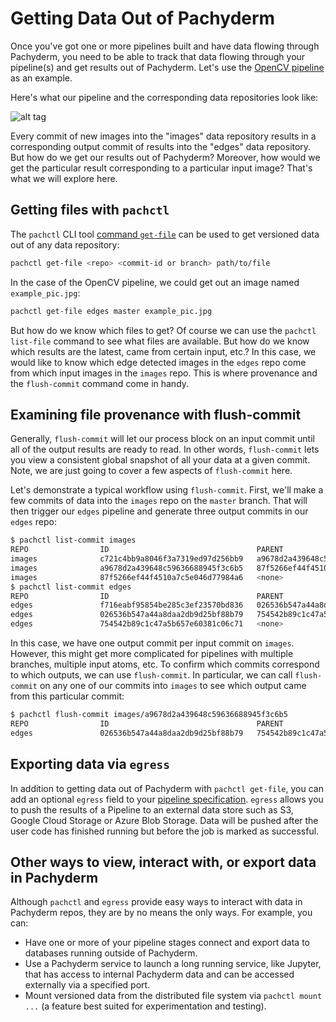 # Getting Data Out of Pachyderm

Once you've got one or more pipelines built and have data flowing through Pachyderm, you need to be able to track that data flowing through your pipeline(s) and get results out of Pachyderm. Let's use the [OpenCV pipeline](../getting_started/beginner_tutorial.html) as an example. 

Here's what our pipeline and the corresponding data repositories look like:

![alt tag](opencv.jpg)

Every commit of new images into the "images" data repository results in a corresponding output commit of results into the "edges" data repository. But how do we get our results out of Pachyderm?  Moreover, how would we get the particular result corresponding to a particular input image?  That's what we will explore here.

## Getting files with `pachctl`

The `pachctl` CLI tool [command `get-file`](../pachctl/pachctl_get-file.html) can be used to get versioned data out of any data repository:

```sh
pachctl get-file <repo> <commit-id or branch> path/to/file
```

In the case of the OpenCV pipeline, we could get out an image named `example_pic.jpg`:

```sh
pachctl get-file edges master example_pic.jpg
```

But how do we know which files to get?  Of course we can use the `pachctl list-file` command to see what files are available.  But how do we know which results are the latest, came from certain input, etc.?  In this case, we would like to know which edge detected images in the `edges` repo come from which input images in the `images` repo.  This is where provenance and the `flush-commit` command come in handy.

## Examining file provenance with flush-commit 

Generally, `flush-commit` will let our process block on an input commit until all of the output results are ready to read. In other words, `flush-commit` lets you view a consistent global snapshot of all your data at a given commit. Note, we are just going to cover a few aspects of `flush-commit` here. 

Let's demonstrate a typical workflow using `flush-commit`. First, we'll make a few commits of data into the `images` repo on the `master` branch.  That will then trigger our `edges` pipeline and generate three output commits in our `edges` repo:

```sh
$ pachctl list-commit images
REPO                ID                                 PARENT                             STARTED              DURATION             SIZE                
images              c721c4bb9a8046f3a7319ed97d256bb9   a9678d2a439648c59636688945f3c6b5   About a minute ago   1 seconds            932.2 KiB           
images              a9678d2a439648c59636688945f3c6b5   87f5266ef44f4510a7c5e046d77984a6   About a minute ago   Less than a second   238.3 KiB           
images              87f5266ef44f4510a7c5e046d77984a6   <none>                             10 minutes ago       Less than a second   57.27 KiB           
$ pachctl list-commit edges
REPO                ID                                 PARENT                             STARTED              DURATION             SIZE                
edges               f716eabf95854be285c3ef23570bd836   026536b547a44a8daa2db9d25bf88b79   About a minute ago   Less than a second   233.7 KiB           
edges               026536b547a44a8daa2db9d25bf88b79   754542b89c1c47a5b657e60381c06c71   About a minute ago   Less than a second   133.6 KiB           
edges               754542b89c1c47a5b657e60381c06c71   <none>                             2 minutes ago        Less than a second   22.22 KiB
```

In this case, we have one output commit per input commit on `images`.  However, this might get more complicated for pipelines with multiple branches, multiple input atoms, etc.  To confirm which commits correspond to which outputs, we can use `flush-commit`.  In particular, we can call `flush-commit` on any one of our commits into `images` to see which output came from this particular commit:

```sh
$ pachctl flush-commit images/a9678d2a439648c59636688945f3c6b5
REPO                ID                                 PARENT                             STARTED             DURATION             SIZE                
edges               026536b547a44a8daa2db9d25bf88b79   754542b89c1c47a5b657e60381c06c71   3 minutes ago       Less than a second   133.6 KiB
```

## Exporting data via `egress`

In addition to getting data out of Pachyderm with `pachctl get-file`, you can add an optional `egress` field to your [pipeline specification](../reference/pipeline_spec.html).  `egress` allows you to push the results of a Pipeline to an external data store such as S3, Google Cloud Storage or Azure Blob Storage. Data will be pushed after the user code has finished running but before the job is marked as successful.

## Other ways to view, interact with, or export data in Pachyderm

Although `pachctl` and `egress` provide easy ways to interact with data in Pachyderm repos, they are by no means the only ways.  For example, you can:

- Have one or more of your pipeline stages connect and export data to databases running outside of Pachyderm.
- Use a Pachyderm service to launch a long running service, like Jupyter, that has access to internal Pachyderm data and can be accessed externally via a specified port.
- Mount versioned data from the distributed file system via `pachctl mount ...` (a feature best suited for experimentation and testing).
